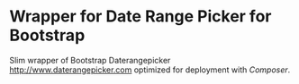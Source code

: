 # Wrapper for Date Range Picker for Bootstrap

Slim wrapper of Bootstrap Daterangepicker http://www.daterangepicker.com optimized for deployment with _Composer_.
